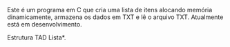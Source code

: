 Este é um programa em C que cria uma lista de itens alocando memória dinamicamente, armazena os dados em TXT e lê o arquivo TXT.
Atualmente está em desenvolvimento.

Estrutura TAD Lista*.
